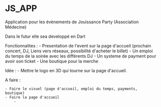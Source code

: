 # JS_APP
Application pour les évènements de Jouissance Party (Association Médecine) 

Dans le futur elle sea developpé en Dart

Fonctionnalites :
    - Presentation de l'event sur la page d'accueil (prochain concert, DJ, Liens vers réseaux, possibilité d'acheter le billet)
    - Un emploi du temps de la soirée avec les différents DJ 
    - Un systeme de payment pour avoir son ticket
    - Une boutique pour la merche



Idée :
    - Mettre le logo en 3D qui tourne sur la page d'accueil.

A faire :

    - Faire le visuel (page d'accueil, emploi du temps, payments, boutique)
    - Faire la page d'accueil
        - 